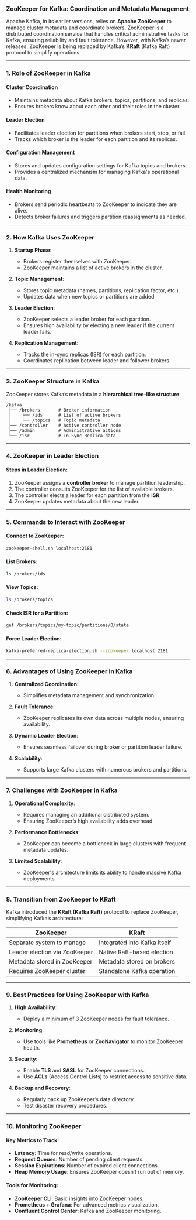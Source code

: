 ### **ZooKeeper for Kafka**: Coordination and Metadata Management  

Apache Kafka, in its earlier versions, relies on **Apache ZooKeeper** to manage cluster metadata and coordinate brokers. ZooKeeper is a distributed coordination service that handles critical administrative tasks for Kafka, ensuring reliability and fault tolerance. However, with Kafka’s newer releases, ZooKeeper is being replaced by Kafka’s **KRaft** (Kafka Raft) protocol to simplify operations.

---

### **1. Role of ZooKeeper in Kafka**

#### **Cluster Coordination**
- Maintains metadata about Kafka brokers, topics, partitions, and replicas.  
- Ensures brokers know about each other and their roles in the cluster.

#### **Leader Election**
- Facilitates leader election for partitions when brokers start, stop, or fail.  
- Tracks which broker is the leader for each partition and its replicas.

#### **Configuration Management**
- Stores and updates configuration settings for Kafka topics and brokers.  
- Provides a centralized mechanism for managing Kafka's operational data.

#### **Health Monitoring**
- Brokers send periodic heartbeats to ZooKeeper to indicate they are alive.  
- Detects broker failures and triggers partition reassignments as needed.

---

### **2. How Kafka Uses ZooKeeper**

1. **Startup Phase**:
   - Brokers register themselves with ZooKeeper.
   - ZooKeeper maintains a list of active brokers in the cluster.

2. **Topic Management**:
   - Stores topic metadata (names, partitions, replication factor, etc.).
   - Updates data when new topics or partitions are added.

3. **Leader Election**:
   - ZooKeeper selects a leader broker for each partition.
   - Ensures high availability by electing a new leader if the current leader fails.

4. **Replication Management**:
   - Tracks the in-sync replicas (ISR) for each partition.
   - Coordinates replication between leader and follower brokers.

---

### **3. ZooKeeper Structure in Kafka**

ZooKeeper stores Kafka’s metadata in a **hierarchical tree-like structure**:

```plaintext
/kafka
 ├── /brokers       # Broker information
 │    ├── /ids      # List of active brokers
 │    └── /topics   # Topic metadata
 ├── /controller    # Active controller node
 ├── /admin         # Administrative actions
 └── /isr           # In-Sync Replica data
```

---

### **4. ZooKeeper in Leader Election**

#### **Steps in Leader Election**:
1. ZooKeeper assigns a **controller broker** to manage partition leadership.
2. The controller consults ZooKeeper for the list of available brokers.
3. The controller elects a leader for each partition from the **ISR**.
4. ZooKeeper updates metadata about the new leader.

---

### **5. Commands to Interact with ZooKeeper**

#### Connect to ZooKeeper:
```bash
zookeeper-shell.sh localhost:2181
```

#### List Brokers:
```bash
ls /brokers/ids
```

#### View Topics:
```bash
ls /brokers/topics
```

#### Check ISR for a Partition:
```bash
get /brokers/topics/my-topic/partitions/0/state
```

#### Force Leader Election:
```bash
kafka-preferred-replica-election.sh --zookeeper localhost:2181
```

---

### **6. Advantages of Using ZooKeeper in Kafka**

1. **Centralized Coordination**:
   - Simplifies metadata management and synchronization.

2. **Fault Tolerance**:
   - ZooKeeper replicates its own data across multiple nodes, ensuring availability.

3. **Dynamic Leader Election**:
   - Ensures seamless failover during broker or partition leader failure.

4. **Scalability**:
   - Supports large Kafka clusters with numerous brokers and partitions.

---

### **7. Challenges with ZooKeeper in Kafka**

1. **Operational Complexity**:
   - Requires managing an additional distributed system.
   - Ensuring ZooKeeper’s high availability adds overhead.

2. **Performance Bottlenecks**:
   - ZooKeeper can become a bottleneck in large clusters with frequent metadata updates.

3. **Limited Scalability**:
   - ZooKeeper's architecture limits its ability to handle massive Kafka deployments.

---

### **8. Transition from ZooKeeper to KRaft**

Kafka introduced the **KRaft (Kafka Raft)** protocol to replace ZooKeeper, simplifying Kafka’s architecture:

| **ZooKeeper**               | **KRaft**                     |
|-----------------------------|-------------------------------|
| Separate system to manage   | Integrated into Kafka itself  |
| Leader election via ZooKeeper| Native Raft-based election    |
| Metadata stored in ZooKeeper| Metadata stored on brokers    |
| Requires ZooKeeper cluster  | Standalone Kafka operation    |

---

### **9. Best Practices for Using ZooKeeper with Kafka**

1. **High Availability**:
   - Deploy a minimum of 3 ZooKeeper nodes for fault tolerance.

2. **Monitoring**:
   - Use tools like **Prometheus** or **ZooNavigator** to monitor ZooKeeper health.

3. **Security**:
   - Enable **TLS** and **SASL** for ZooKeeper connections.
   - Use **ACLs** (Access Control Lists) to restrict access to sensitive data.

4. **Backup and Recovery**:
   - Regularly back up ZooKeeper’s data directory.
   - Test disaster recovery procedures.

---

### **10. Monitoring ZooKeeper**

#### Key Metrics to Track:
- **Latency**: Time for read/write operations.
- **Request Queues**: Number of pending client requests.
- **Session Expirations**: Number of expired client connections.
- **Heap Memory Usage**: Ensures ZooKeeper doesn’t run out of memory.

#### Tools for Monitoring:
- **ZooKeeper CLI**: Basic insights into ZooKeeper nodes.
- **Prometheus + Grafana**: For advanced metrics visualization.
- **Confluent Control Center**: Kafka and ZooKeeper monitoring.
